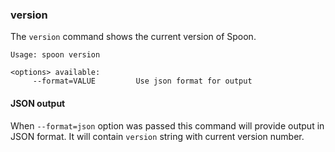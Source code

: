 ### version

The `version` command shows the current version of Spoon.

```
Usage: spoon version

<options> available:
     --format=VALUE         Use json format for output
```

#### JSON output

When `--format=json` option was passed this command will provide output in JSON format. It will contain `version` string with current version number.